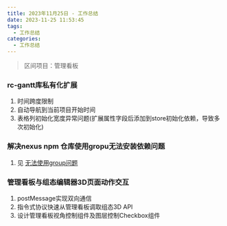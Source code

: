```yaml
---
title: 2023年11月25日 - 工作总结
date: 2023-11-25 11:53:45
tags:
  - 工作总结
categories:
  - 工作总结
---
```


> 区间项目：管理看板

### rc-gantt库私有化扩展

1. 时间跨度限制
2. 自动导航到当前项目开始时间
3. 表格列初始化宽度异常问题(扩展属性字段后添加到store初始化依赖，导致多次初始化)

### 解决nexus npm 仓库使用gropu无法安装依赖问题

1. 见 [无法使用group问题](/nexus/无法使用group问题)

### 管理看板与组态编辑器3D页面动作交互

1. postMessage实现双向通信
2. 指令式协议快速从管理看板调取组态3D API
3. 设计管理看板视角控制组件及图层控制Checkbox组件